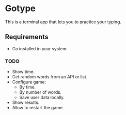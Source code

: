 # Gotype

This is a terminal app that lets you to practice your typing.

## Requirements

- Go installed in your system.

### TODO

- Show time.
- Get random words from an API or list.
- Configure game:
    - By time.
    - By number of words.
    - Save user data locally.
- Show results.
- Allow to restart the game.
